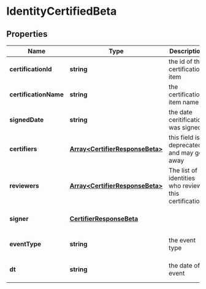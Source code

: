 # IdentityCertifiedBeta

## Properties

Name | Type | Description | Notes
------------ | ------------- | ------------- | -------------
**certificationId** | **string** | the id of the certification item | [optional] [default to undefined]
**certificationName** | **string** | the certification item name | [optional] [default to undefined]
**signedDate** | **string** | the date ceritification was signed | [optional] [default to undefined]
**certifiers** | [**Array&lt;CertifierResponseBeta&gt;**](CertifierResponseBeta.md) | this field is deprecated and may go away | [optional] [default to undefined]
**reviewers** | [**Array&lt;CertifierResponseBeta&gt;**](CertifierResponseBeta.md) | The list of identities who review this certification | [optional] [default to undefined]
**signer** | [**CertifierResponseBeta**](CertifierResponseBeta.md) |  | [optional] [default to undefined]
**eventType** | **string** | the event type | [optional] [default to undefined]
**dt** | **string** | the date of event | [optional] [default to undefined]

